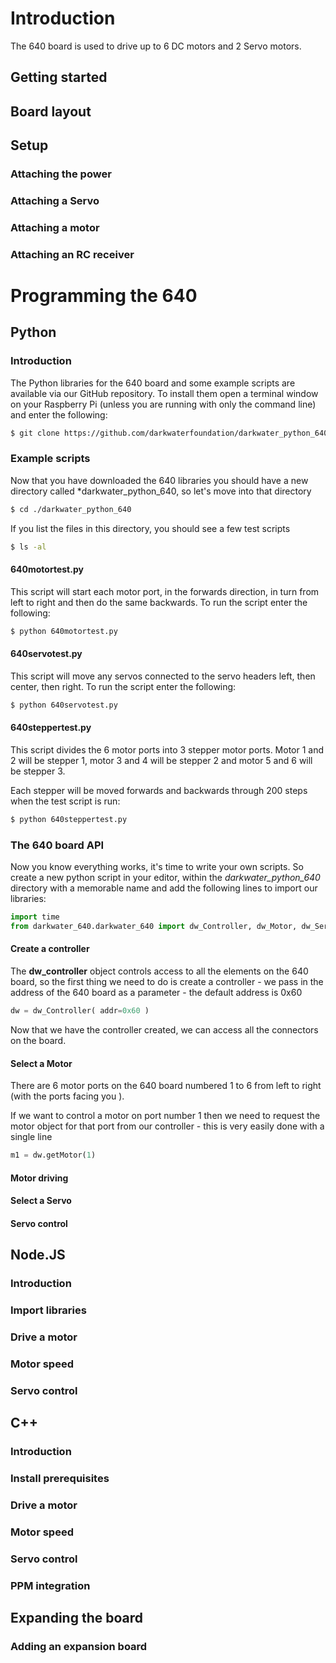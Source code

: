 # Introduction

The 640 board is used to drive up to 6 DC motors and 2 Servo motors.

## Getting started
## Board layout
## Setup
### Attaching the power
### Attaching a Servo
### Attaching a motor
### Attaching an RC receiver

# Programming the 640

## Python

### Introduction

The Python libraries for the 640 board and some example scripts are available via our GitHub repository. To install them open a terminal window on your Raspberry Pi (unless you are running with only the command line) and enter the following:

``` bash
$ git clone https://github.com/darkwaterfoundation/darkwater_python_640.git
```

### Example scripts

Now that you have downloaded the 640 libraries you should have a new directory called *darkwater_python_640, so let's move into that directory

``` bash
$ cd ./darkwater_python_640
```

If you list the files in this directory, you should see a few test scripts

``` bash
$ ls -al
```

#### 640motortest.py

This script will start each motor port, in the forwards direction, in turn from left to right and then do the same backwards. To run the script enter the following:

``` bash
$ python 640motortest.py
```

#### 640servotest.py

This script will move any servos connected to the servo headers left, then center, then right. To run the script enter the following:

``` bash
$ python 640servotest.py
```

#### 640steppertest.py

This script divides the 6 motor ports into 3 stepper motor ports. Motor 1 and 2 will be stepper 1, motor 3 and 4 will be stepper 2 and motor 5 and 6 will be stepper 3.

Each stepper will be moved forwards and backwards through 200 steps when the test script is run:

``` bash
$ python 640steppertest.py
```

### The 640 board API

Now you know everything works, it's time to write your own scripts. So create a new python script in your editor, within the *darkwater_python_640* directory with a memorable name and add the following lines to import our libraries:

``` python
import time
from darkwater_640.darkwater_640 import dw_Controller, dw_Motor, dw_Servo
```

#### Create a controller

The **dw_controller** object controls access to all the elements on the 640 board, so the first thing we need to do is create a controller - we pass in the address of the 640 board as a parameter - the default address is 0x60

``` python
dw = dw_Controller( addr=0x60 )
```

Now that we have the controller created, we can access all the connectors on the board.

#### Select a Motor

There are 6 motor ports on the 640 board numbered 1 to 6 from left to right (with the ports facing you ).

If we want to control a motor on port number 1 then we need to request the motor object for that port from our controller - this is very easily done with a single line

``` python
m1 = dw.getMotor(1)
```

#### Motor driving

#### Select a Servo

#### Servo control

## Node.JS

### Introduction
### Import libraries
### Drive a motor
### Motor speed
### Servo control

## C++

### Introduction
### Install prerequisites
### Drive a motor
### Motor speed
### Servo control
### PPM integration

## Expanding the board

### Adding an expansion board

